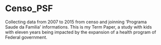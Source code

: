 # Censo_PSF
Collecting data from 2007 to 2015 from censo and joinning 'Programa Saude da Familia' informations. This is my Term Paper, a study with kids with eleven years being impacted by the expansion of a health program of Federal government.
